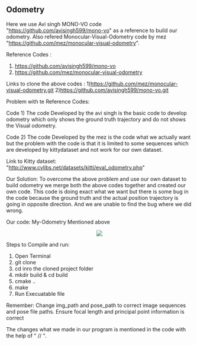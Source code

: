 ## Odometry 

Here we use  Avi singh MONO-VO code "https://github.com/avisingh599/mono-vo" as a reference to build our odometry.
Also refered Monocular-Visual-Odometry code by mez "https://github.com/mez/monocular-visual-odometry".

Reference Codes :
1) https://github.com/avisingh599/mono-vo
2) https://github.com/mez/monocular-visual-odometry

Links to clone the above codes : 
1)https://github.com/mez/monocular-visual-odometry.git
2)https://github.com/avisingh599/mono-vo.git

Problem with te Reference Codes:

Code 1) The code Developed by the avi singh is the basic code to develop odometry  which only shows the ground truth trajectory and do not shows the Visual odometry.

Code 2) The code Developed by the mez is the code what we actually want but the problem with the code is that it is limited to some sequences which are developed by kittydataset and not work for our own dataset.

Link to Kitty dataset: "http://www.cvlibs.net/datasets/kitti/eval_odometry.php"

Our Solution: To overcome the above problem and use our own dataset to build odometry we merge both the above codes together and created our own code.  This code is doing exact what we want but there is some bug in the code because the ground truth and the actual position trajectory is going in opposite direction. And we are unable to find the bug where we did wrong. 

Our code: My-Odometry Mentioned above
<p align="center">
  <img src="https://github.com/Shivani1796/Odometry-/blob/master/AviSingh/1.png">
</p>

Steps to Compile and run:

1) Open Terminal
2) git clone 
3) cd inro the cloned project folder 
4) mkdir build & cd build
5) cmake ..
6) make 
7) Run Execuatable file

Remember: Change img_path and pose_path to correct image sequences and pose file paths. 
	  Ensure focal length and principal point information is correct 
          
The changes what we made in our program is mentioned in the code with the help of " // ".


